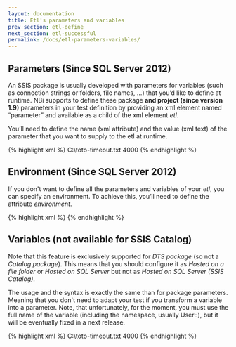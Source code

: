 ```yaml
---
layout: documentation
title: Etl's parameters and variables
prev_section: etl-define
next_section: etl-successful
permalink: /docs/etl-parameters-variables/
---
```

Parameters (Since SQL Server 2012)
----------------------------------
An SSIS package is usually developed with parameters for variables (such as connection strings or folders, file names, …) that you’d like to define at runtime. NBi supports to define these package **and project (since version 1.9)** parameters in your test definition by providing an xml element named “parameter” and available as a child of the xml element *etl*.

You’ll need to define the name (xml attribute) and the value (xml text) of the parameter that you want to supply to the etl at runtime.

{% highlight xml %}
<etl path="Etl\" name="Sample.dtsx" password="p@ssw0rd" timeout="10000">
    <parameter name="DestinationPath">C:\toto-timeout.txt</parameter>
    <parameter name="TopRows">4000</parameter>
</etl>
{% endhighlight %}

Environment (Since SQL Server 2012)
----------------------------------
If you don't want to define all the parameters and variables of your *etl*, you can specify an environment. To achieve this, you’ll need to define the attribute *environment*.

{% highlight xml %}
<etl
   path="Etl\"
   name="Sample.dtsx"
   password="p@ssw0rd"
   environment="acceptance"
/>
{% endhighlight %}

Variables (not available for SSIS Catalog)
------------------------------------------
Note that this feature is exclusively supported for *DTS package* (so not a *Catalog package*). This means that you should configure it as *Hosted on a file folder* or *Hosted on SQL Server* but not as *Hosted on SQL Server (SSIS Catalog)*.

The usage and the syntax is exactly the same than for package parameters. Meaning that you don't need to adapt your test if you transform a variable into a parameter. Note, that unfortunately, for the moment, you must use the full name of the variable (including the namespace, usually User::), but it will be eventually fixed in a next release.

{% highlight xml %}
<etl path="Etl\" name="Sample.dtsx" password="p@ssw0rd" timeout="10000">
    <parameter name="User::DestinationPath">C:\toto-timeout.txt</parameter>
    <parameter name="User::TopRows">4000</parameter>
</etl>
{% endhighlight %}
